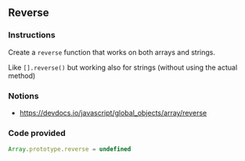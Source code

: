 ## Reverse

### Instructions

Create a `reverse` function that works on both arrays and strings.

Like `[].reverse()` but working also for strings (without using the actual method)


### Notions

- https://devdocs.io/javascript/global_objects/array/reverse


### Code provided
```js
Array.prototype.reverse = undefined
```
